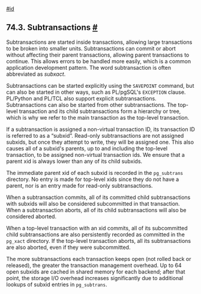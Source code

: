 [#id](#SUBXACTS)

## 74.3. Subtransactions [#](#SUBXACTS)

Subtransactions are started inside transactions, allowing large transactions to be broken into smaller units. Subtransactions can commit or abort without affecting their parent transactions, allowing parent transactions to continue. This allows errors to be handled more easily, which is a common application development pattern. The word subtransaction is often abbreviated as _subxact_.

Subtransactions can be started explicitly using the `SAVEPOINT` command, but can also be started in other ways, such as PL/pgSQL's `EXCEPTION` clause. PL/Python and PL/TCL also support explicit subtransactions. Subtransactions can also be started from other subtransactions. The top-level transaction and its child subtransactions form a hierarchy or tree, which is why we refer to the main transaction as the top-level transaction.

If a subtransaction is assigned a non-virtual transaction ID, its transaction ID is referred to as a “subxid”. Read-only subtransactions are not assigned subxids, but once they attempt to write, they will be assigned one. This also causes all of a subxid's parents, up to and including the top-level transaction, to be assigned non-virtual transaction ids. We ensure that a parent xid is always lower than any of its child subxids.

The immediate parent xid of each subxid is recorded in the `pg_subtrans` directory. No entry is made for top-level xids since they do not have a parent, nor is an entry made for read-only subtransactions.

When a subtransaction commits, all of its committed child subtransactions with subxids will also be considered subcommitted in that transaction. When a subtransaction aborts, all of its child subtransactions will also be considered aborted.

When a top-level transaction with an xid commits, all of its subcommitted child subtransactions are also persistently recorded as committed in the `pg_xact` directory. If the top-level transaction aborts, all its subtransactions are also aborted, even if they were subcommitted.

The more subtransactions each transaction keeps open (not rolled back or released), the greater the transaction management overhead. Up to 64 open subxids are cached in shared memory for each backend; after that point, the storage I/O overhead increases significantly due to additional lookups of subxid entries in `pg_subtrans`.

